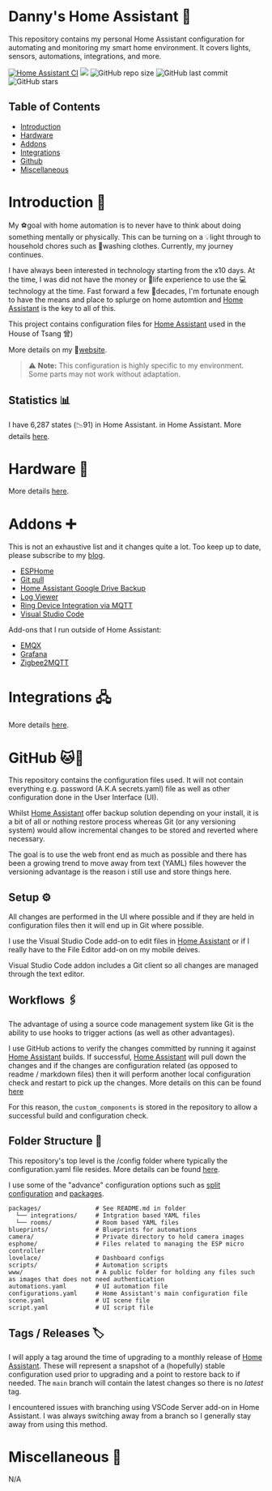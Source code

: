 # Danny's Home Assistant 🏡
This repository contains my personal Home Assistant configuration for automating and monitoring my smart home environment. It covers lights, sensors, automations, integrations, and more.

[![Home Assistant CI](https://github.com/dannytsang/homeassistant-config/actions/workflows/main.yml/badge.svg)](https://github.com/dannytsang/homeassistant-config/actions/workflows/main.yml)
<a href="https://twitter.com/DannyTsang" target="_blank"><img src="https://img.shields.io/twitter/follow/DannyTsang?color=blue&style=plastic"/></a>
![GitHub repo size](https://img.shields.io/github/repo-size/dannytsang/homeassistant-config)
![GitHub last commit](https://img.shields.io/github/last-commit/dannytsang/homeassistant-config)
![GitHub stars](https://img.shields.io/github/stars/dannytsang/homeassistant-config?style=social)

## Table of Contents

- [Introduction](#introduction-)
- [Hardware](#hardware-)
- [Addons](#addons-)
- [Integrations](#integrations-)
- [Github](#github-)
- [Miscellaneous](#miscellaneous-)

# Introduction 📢
My ⚽goal with home automation is to never have to think about doing something mentally or physically. This can be turning on a 💡light through to household chores such as 👕washing clothes. Currently, my journey continues.

I have always been interested in technology starting from the x10 days. At the time, I was did not have the money or 🧬life experience to use the 💻technology at the time. Fast forward a few 📅decades, I'm fortunate enough to have the means and place to splurge on home automtion and [Home Assistant](https://home-assistant.io) is the key to all of this.

This project contains configuration files for [Home Assistant](https://home-assistant.io) used in the House of Tsang 曾)

More details on my 📜[website](https://dannytsang.com).

> ⚠️ **Note:** This configuration is highly specific to my environment. Some parts may not work without adaptation.

## Statistics 📊
I have 6,287 states (📉91) in Home Assistant. in Home Assistant. More details [here](statistics.md).

# Hardware 🔩
More details [here](hardware.md).

# Addons ➕
This is not an exhaustive list and it changes quite a lot. Too keep up to date, please subscribe to my [blog](https://dannytsang.com).
* [ESPHome](https://esphome.io/)
* [Git pull](https://github.com/home-assistant/addons/tree/master/git_pull)
* [Home Assistant Google Drive Backup](https://github.com/sabeechen/hassio-google-drive-backup)
* [Log Viewer](https://github.com/hassio-addons/addon-log-viewer)
* [Ring Device Integration via MQTT](https://github.com/tsightler/ring-mqtt-ha-addon)
* [Visual Studio Code](https://github.com/hassio-addons/addon-vscode)

Add-ons that I run outside of Home Assistant:
* [EMQX](https://github.com/hassio-addons/addon-emqx)
* [Grafana](https://github.com/hassio-addons/addon-grafana)
* [Zigbee2MQTT](https://github.com/zigbee2mqtt/hassio-zigbee2mqtt)

# Integrations 🖧
More details [here](/packages/integrations/README.md).

# GitHub 🐱🐙
This repository contains the configuration files used. It will not contain everything e.g. password (A.K.A secrets.yaml) file as well as other configuration done in the User Interface (UI).

Whilst [Home Assistant](https://home-assistant.io) offer backup solution depending on your install, it is a bit of all or nothing restore process whereas Git (or any versioning system) would allow incremental changes to be stored and reverted where necessary.

The goal is to use the web front end as much as possible and there has been a growing trend to move away from text (YAML) files however the versioning advantage is the reason i still use and store things here.

## Setup ⚙️
All changes are performed in the UI where possible and if they are held in configuration files then it will end up in Git where possible.

I use the Visual Studio Code add-on to edit files in [Home Assistant](https://home-assistant.io) or if I really have to the File Editor add-on on my mobile deives.

Visual Studio Code addon includes a Git client so all changes are managed through the text editor.

## Workflows 🖇️
The advantage of using a source code management system like Git is the ability to use hooks to trigger actions (as well as other advantages).

I use GitHub actions to verify the changes committed by running it against [Home Assistant](https://home-assistant.io) builds. If successful, [Home Assistant](https://home-assistant.io) will pull down the changes and if the changes are configuration related (as opposed to readme / markdown files) then it will perform another local configuration check and restart to pick up the changes. More details on this can be found [here](https://dannytsang.com/home-assistant-continuous-integration-workflow-2023/)

For this reason, the `custom_components` is stored in the repository to allow a successful build and configuration check.

## Folder Structure 📂
This repository's top level is the /config folder where typically the configuration.yaml file resides. More details can be found [here](https://www.home-assistant.io/docs/configuration/).

I use some of the "advance" configuration options such as [split configuration](https://www.home-assistant.io/docs/configuration/splitting_configuration/) and [packages](https://www.home-assistant.io/docs/configuration/packages/).


```
packages/               # See README.md in folder
  └── integrations/     # Intgration based YAML files
  └── rooms/            # Room based YAML files
blueprints/             # Blueprints for automations
camera/                 # Private directory to hold camera images
esphome/                # Files related to managing the ESP micro controller
lovelace/               # Dashboard configs
scripts/                # Automation scripts
www/                    # A public folder for holding any files such as images that does not need authentication
automations.yaml        # UI automation file
configurations.yaml     # Home Assistant's main configuration file
scene.yaml              # UI scene file
script.yaml             # UI script file
```

## Tags / Releases 🏷️
I will apply a tag around the time of upgrading to a monthly release of [Home Assistant](https://home-assistant.io). These will represent a snapshot of a (hopefully) stable configuration used prior to upgrading and a point to restore back to if needed. The `main` branch will contain the latest changes so there is no *latest* tag.

I encountered issues with branching using VSCode Server add-on in Home Assistant. I was always switching away from a branch so I generally stay away from using this method.

# Miscellaneous 🦺
N/A
